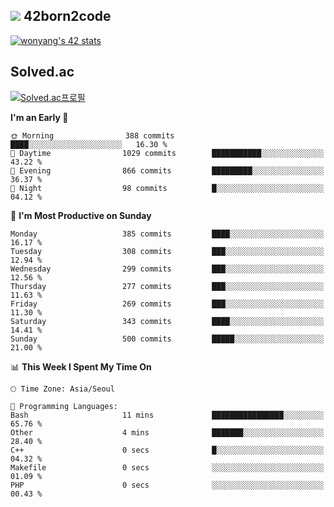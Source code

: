 
## <img src="https://img.shields.io/badge/-000000?style=flat&logo=42&logoColor=white"> 42born2code
[![wonyang's 42 stats](https://badge42.vercel.app/api/v2/cl5nhe5b6007809kydha7ht42/stats?cursusId=21&coalitionId=88)](https://profile.intra.42.fr/users/wonyang)

## Solved.ac
[![Solved.ac프로필](http://mazassumnida.wtf/api/v2/generate_badge?boj=bennyws)](https://solved.ac/bennyws)

<!--START_SECTION:waka-->
**I'm an Early 🐤** 

```text
🌞 Morning                388 commits         ████░░░░░░░░░░░░░░░░░░░░░   16.30 % 
🌆 Daytime                1029 commits        ███████████░░░░░░░░░░░░░░   43.22 % 
🌃 Evening                866 commits         █████████░░░░░░░░░░░░░░░░   36.37 % 
🌙 Night                  98 commits          █░░░░░░░░░░░░░░░░░░░░░░░░   04.12 % 
```
📅 **I'm Most Productive on Sunday** 

```text
Monday                   385 commits         ████░░░░░░░░░░░░░░░░░░░░░   16.17 % 
Tuesday                  308 commits         ███░░░░░░░░░░░░░░░░░░░░░░   12.94 % 
Wednesday                299 commits         ███░░░░░░░░░░░░░░░░░░░░░░   12.56 % 
Thursday                 277 commits         ███░░░░░░░░░░░░░░░░░░░░░░   11.63 % 
Friday                   269 commits         ███░░░░░░░░░░░░░░░░░░░░░░   11.30 % 
Saturday                 343 commits         ████░░░░░░░░░░░░░░░░░░░░░   14.41 % 
Sunday                   500 commits         █████░░░░░░░░░░░░░░░░░░░░   21.00 % 
```


📊 **This Week I Spent My Time On** 

```text
🕑︎ Time Zone: Asia/Seoul

💬 Programming Languages: 
Bash                     11 mins             ████████████████░░░░░░░░░   65.76 % 
Other                    4 mins              ███████░░░░░░░░░░░░░░░░░░   28.40 % 
C++                      0 secs              █░░░░░░░░░░░░░░░░░░░░░░░░   04.32 % 
Makefile                 0 secs              ░░░░░░░░░░░░░░░░░░░░░░░░░   01.09 % 
PHP                      0 secs              ░░░░░░░░░░░░░░░░░░░░░░░░░   00.43 % 
```


<!--END_SECTION:waka-->
